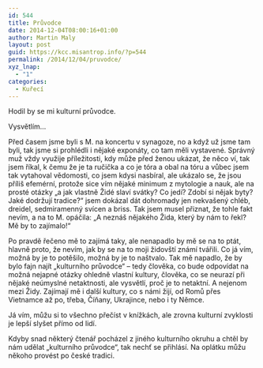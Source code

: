 ```yaml
---
id: 544
title: Průvodce
date: 2014-12-04T08:00:16+01:00
author: Martin Maly
layout: post
guid: https://kcc.misantrop.info/?p=544
permalink: /2014/12/04/pruvodce/
xyz_lnap:
  - "1"
categories:
  - Kuřecí
---
```

Hodil by se mi kulturní průvodce.

Vysvětlím&#8230;

Před časem jsme byli s M. na koncertu v synagoze, no a když už jsme tam byli, tak jsme si prohlédli i nějaké exponáty, co tam měli vystavené. Správný muž vždy využije příležitosti, kdy může před ženou ukázat, že něco ví, tak jsem říkal, k čemu že je ta ručička a co je tóra a obal na tóru a vůbec jsem tak vytahoval vědomosti, co jsem kdysi nasbíral, ale ukázalo se, že jsou příliš efemérní, protože sice vím nějaké minimum z mytologie a nauk, ale na prosté otázky &#8222;a jak vlastně Židé slaví svátky? Co jedí? Zdobí si nějak byty? Jaké dodržují tradice?&#8220; jsem dokázal dát dohromady jen nekvašený chléb, dreidel, sedmiramenný svícen a briss. Tak jsem musel přiznat, že tohle fakt nevím, a na to M. opáčila: &#8222;A neznáš nějakého Žida, který by nám to řekl? Mě by to zajímalo!&#8220;

Po pravdě řečeno mě to zajímá taky, ale nenapadlo by mě se na to ptát, hlavně proto, že nevím, jak by se na to moji židovští známí tvářili. Co já vím, možná by je to potěšilo, možná by je to naštvalo. Tak mě napadlo, že by bylo fajn najít &#8222;kulturního průvodce&#8220; &#8211; tedy člověka, co bude odpovídat na možná nejapné otázky ohledně vlastní kultury, člověka, co se neurazí při nějaké neúmyslné netaktnosti, ale vysvětlí, proč je to netaktní. A nejenom mezi Židy. Zajímají mě i další kultury, co s námi žijí, od Romů přes Vietnamce až po, třeba, Číňany, Ukrajince, nebo i ty Němce.

Já vím, můžu si to všechno přečíst v knížkách, ale zrovna kulturní zvyklosti je lepší slyšet přímo od lidí.

Kdyby snad některý čtenář pocházel z jiného kulturního okruhu a chtěl by nám udělat &#8222;kulturního průvodce&#8220;, tak nechť se přihlásí. Na oplátku můžu někoho provést po české tradici.